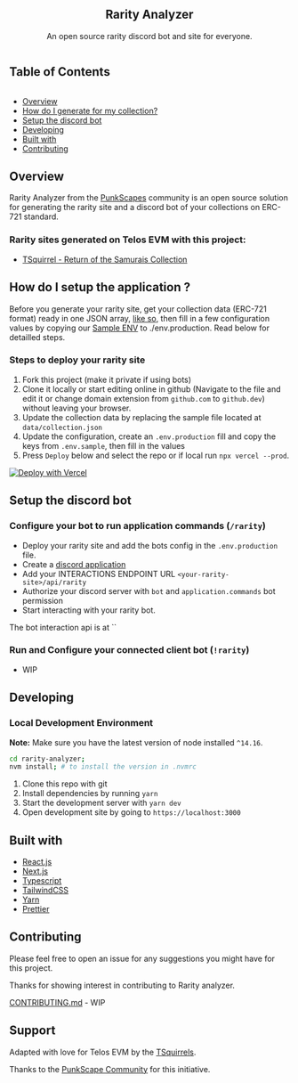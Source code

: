 

<p align="center">
    <h2 align="center">Rarity Analyzer</h2>
    <p align="center">
    An open source rarity discord bot and site for everyone.
    </p>
</p>


<!-- Table of Contents -->

<summary><h2 style="display: inline-block">Table of Contents</h2></summary>
<ul>
    <li><a href="#overview">Overview</a></li>
    <li><a href="#how-do-i-generate-for-my-collection">How do I generate for my collection?</a></li>
    <li><a href="#setup-the-bot">Setup the discord bot</a></li>
    <li><a href="#developing">Developing</a></li>
    <li><a href="#built-with">Built with</a></li>
    <li><a href="#contributing">Contributing</a></li>
</ul>


## Overview

Rarity Analyzer from the [PunkScapes](https://punkscape.com/) community is an open source solution for generating the rarity site and a discord bot of your collections on ERC-721 standard.


### Rarity sites generated on Telos EVM with this project:
- [TSquirrel - Return of the Samurais Collection](https://rarity.tsquirrel.io/)


## How do I setup the application ?

Before you generate your rarity site, get your collection data (ERC-721 format) ready in one JSON array, [like so](./data/collection), then fill in a few configuration values by copying our [Sample ENV](./env.sample) to ./env.production. Read below for detailled steps.

### Steps to deploy your rarity site
1. Fork this project (make it private if using bots)
2. Clone it locally or start editing online in github (Navigate to the file and edit it or change domain extension from `github.com` to `github.dev`) without leaving your browser.
3. Update the collection data by replacing the sample file located at `data/collection.json`
4. Update the configuration, create an `.env.production` fill and copy the keys from `.env.sample`, then fill in the values
5. Press `Deploy` below and select the repo or if local run `npx vercel --prod`.

[![Deploy with Vercel](https://vercel.com/button)](https://vercel.com/new/clone)

## Setup the discord bot

### Configure your bot to run application commands (`/rarity`) 
- Deploy your rarity site and add the bots config in the `.env.production` file. 
- Create a [discord application](https://discord.com/developers/applications)
- Add your INTERACTIONS ENDPOINT URL `<your-rarity-site>/api/rarity` 
- Authorize your discord server with `bot` and `application.commands` bot permission 
- Start interacting with your rarity bot.

The bot interaction api is at ``

### Run and Configure your connected client bot (`!rarity`) 
- WIP

## Developing

### Local Development Environment

**Note:** Make sure you have the latest version of node installed `^14.16`.

```bash
cd rarity-analyzer;
nvm install; # to install the version in .nvmrc
```

1. Clone this repo with git
2. Install dependencies by running `yarn`
3. Start the development server with `yarn dev`
4. Open development site by going to `https://localhost:3000`


## Built with

- [React.js](https://reactjs.org/)
- [Next.js](https://nextjs.org/)
- [Typescript](https://www.typescriptlang.org/)
- [TailwindCSS](https://tailwindcss.com/)
- [Yarn](https://yarnpkg.com/)
- [Prettier](https://prettier.io/)



## Contributing

Please feel free to open an issue for any suggestions you might have for this project.

Thanks for showing interest in contributing to Rarity analyzer. 

[CONTRIBUTING.md](./CONTRIBUTING.md) - WIP 


## Support

<div>
    <p>Adapted with love for Telos EVM by the <a href="https://www.tsquirrel.io">TSquirrels</a>.</p>
    <p>Thanks to the <a href="https://punkscape.xyz">PunkScape Community</a> for this initiative.</p>
</div>
